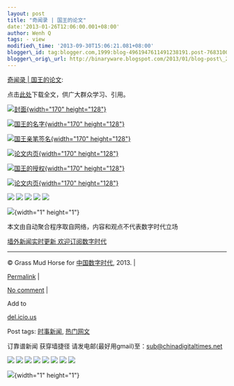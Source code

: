 ```yaml
--- 
layout: post 
title: "奇闻录 | 国王的论文" 
date:'2013-01-26T12:06:00.001+08:00' 
author: Wenh Q
tags: - view
modified\_time: '2013-09-30T15:06:21.081+08:00' 
blogger\_id: tag:blogger.com,1999:blog-4961947611491238191.post-7683100582809843851
blogger\_orig\_url: http://binaryware.blogspot.com/2013/01/blog-post\_2262.html
--- 
```

[奇闻录
|
国王的论文](http://feedproxy.google.com/~r/chinagfwblog/~3/tchxbTIYr9Q/):



点击[此处](http://qiwen.lu/uploads/xilunwen.pdf)下载全文，供广大群众学习、引用。

<div>

<div>

<div>

[![封面](http://qiwen.lu/wp-content/gallery/guowanglunw/thumbs/thumbs_1.jpg "封面"){width="170"
height="128"}](http://qiwen.lu/wp-content/gallery/guowanglunw/1.jpg " ")

</div>

</div>

</div>

<div>

<div>

[![国王的名字](http://qiwen.lu/wp-content/gallery/guowanglunw/thumbs/thumbs_2.jpg "国王的名字"){width="170"
height="128"}](http://qiwen.lu/wp-content/gallery/guowanglunw/2.jpg " ")

</div>

</div>

<div>

<div>

[![国王亲笔签名](http://qiwen.lu/wp-content/gallery/guowanglunw/thumbs/thumbs_3.jpg "国王亲笔签名"){width="170"
height="128"}](http://qiwen.lu/wp-content/gallery/guowanglunw/3.jpg " ")

</div>

</div>

<div>

<div>

[![论文内页](http://qiwen.lu/wp-content/gallery/guowanglunw/thumbs/thumbs_4.jpg "论文内页"){width="170"
height="128"}](http://qiwen.lu/wp-content/gallery/guowanglunw/4.jpg " ")

</div>

</div>

<div>

<div>

[![国王的授权](http://qiwen.lu/wp-content/gallery/guowanglunw/thumbs/thumbs_5.jpg "国王的授权"){width="170"
height="128"}](http://qiwen.lu/wp-content/gallery/guowanglunw/5.jpg " ")

</div>

</div>

<div>

<div>

[![论文内页](http://qiwen.lu/wp-content/gallery/guowanglunw/thumbs/thumbs_6.jpg "论文内页"){width="170"
height="128"}](http://qiwen.lu/wp-content/gallery/guowanglunw/6.jpg " ")

</div>

</div>

<div>

</div>



<div>

[![](http://feeds.feedburner.com/~ff/qi-wen-lu?d=yIl2AUoC8zA)](http://feeds.feedburner.com/~ff/qi-wen-lu?a=AiSKhD1hBFw:R5DVkh4zOdg:yIl2AUoC8zA)
[![](http://feeds.feedburner.com/~ff/qi-wen-lu?d=7Q72WNTAKBA)](http://feeds.feedburner.com/~ff/qi-wen-lu?a=AiSKhD1hBFw:R5DVkh4zOdg:7Q72WNTAKBA)
[![](http://feeds.feedburner.com/~ff/qi-wen-lu?i=AiSKhD1hBFw:R5DVkh4zOdg:F7zBnMyn0Lo)](http://feeds.feedburner.com/~ff/qi-wen-lu?a=AiSKhD1hBFw:R5DVkh4zOdg:F7zBnMyn0Lo)
[![](http://feeds.feedburner.com/~ff/qi-wen-lu?i=AiSKhD1hBFw:R5DVkh4zOdg:V_sGLiPBpWU)](http://feeds.feedburner.com/~ff/qi-wen-lu?a=AiSKhD1hBFw:R5DVkh4zOdg:V_sGLiPBpWU)
[![](http://feeds.feedburner.com/~ff/qi-wen-lu?d=qj6IDK7rITs)](http://feeds.feedburner.com/~ff/qi-wen-lu?a=AiSKhD1hBFw:R5DVkh4zOdg:qj6IDK7rITs)

</div>

![](http://feeds.feedburner.com/~r/qi-wen-lu/~4/AiSKhD1hBFw){width="1"
height="1"}

本文由自动聚合程序取自网络，内容和观点不代表数字时代立场



[墙外新闻实时更新 欢迎订阅数字时代](http://eepurl.com/msuvD)


















------------------------------------------------------------------------

© Grass Mud Horse for [中国数字时代](https://caonima.biz/chinese), 2013.
|

[Permalink](https://caonima.biz/chinese/2013/01/%e5%a5%87%e9%97%bb%e5%bd%95-%e5%9b%bd%e7%8e%8b%e7%9a%84%e8%ae%ba%e6%96%87/)
|

[No
comment](https://caonima.biz/chinese/2013/01/%e5%a5%87%e9%97%bb%e5%bd%95-%e5%9b%bd%e7%8e%8b%e7%9a%84%e8%ae%ba%e6%96%87/#comments)
|

Add to

[del.icio.us](http://del.icio.us/post?url=https://caonima.biz/chinese/2013/01/%e5%a5%87%e9%97%bb%e5%bd%95-%e5%9b%bd%e7%8e%8b%e7%9a%84%e8%ae%ba%e6%96%87/&title=%E5%A5%87%E9%97%BB%E5%BD%95%20%7C%20%E5%9B%BD%E7%8E%8B%E7%9A%84%E8%AE%BA%E6%96%87)





Post tags:
[时事新闻](https://caonima.biz/chinese/tag/%e6%97%b6%e4%ba%8b%e6%96%b0%e9%97%bb/?category=10466),
[热门网文](https://caonima.biz/chinese/tag/%e7%83%ad%e9%97%a8%e7%bd%91%e6%96%87/?category=10466)



订靠谱新闻 获穿墙捷径
请发电邮(最好用gmail)至：sub@chinadigitaltimes.net







<div>

[![](http://feeds.feedburner.com/~ff/chinagfwblog?d=yIl2AUoC8zA)](http://feeds.feedburner.com/~ff/chinagfwblog?a=tchxbTIYr9Q:-TChNkiyt5w:yIl2AUoC8zA)
[![](http://feeds.feedburner.com/~ff/chinagfwblog?i=tchxbTIYr9Q:-TChNkiyt5w:-BTjWOF_DHI)](http://feeds.feedburner.com/~ff/chinagfwblog?a=tchxbTIYr9Q:-TChNkiyt5w:-BTjWOF_DHI)
[![](http://feeds.feedburner.com/~ff/chinagfwblog?i=tchxbTIYr9Q:-TChNkiyt5w:F7zBnMyn0Lo)](http://feeds.feedburner.com/~ff/chinagfwblog?a=tchxbTIYr9Q:-TChNkiyt5w:F7zBnMyn0Lo)
[![](http://feeds.feedburner.com/~ff/chinagfwblog?i=tchxbTIYr9Q:-TChNkiyt5w:V_sGLiPBpWU)](http://feeds.feedburner.com/~ff/chinagfwblog?a=tchxbTIYr9Q:-TChNkiyt5w:V_sGLiPBpWU)
[![](http://feeds.feedburner.com/~ff/chinagfwblog?d=qj6IDK7rITs)](http://feeds.feedburner.com/~ff/chinagfwblog?a=tchxbTIYr9Q:-TChNkiyt5w:qj6IDK7rITs)
[![](http://feeds.feedburner.com/~ff/chinagfwblog?d=l6gmwiTKsz0)](http://feeds.feedburner.com/~ff/chinagfwblog?a=tchxbTIYr9Q:-TChNkiyt5w:l6gmwiTKsz0)
[![](http://feeds.feedburner.com/~ff/chinagfwblog?i=tchxbTIYr9Q:-TChNkiyt5w:gIN9vFwOqvQ)](http://feeds.feedburner.com/~ff/chinagfwblog?a=tchxbTIYr9Q:-TChNkiyt5w:gIN9vFwOqvQ)
[![](http://feeds.feedburner.com/~ff/chinagfwblog?d=TzevzKxY174)](http://feeds.feedburner.com/~ff/chinagfwblog?a=tchxbTIYr9Q:-TChNkiyt5w:TzevzKxY174)

</div>

![](http://feeds.feedburner.com/~r/chinagfwblog/~4/tchxbTIYr9Q){width="1"
height="1"}
